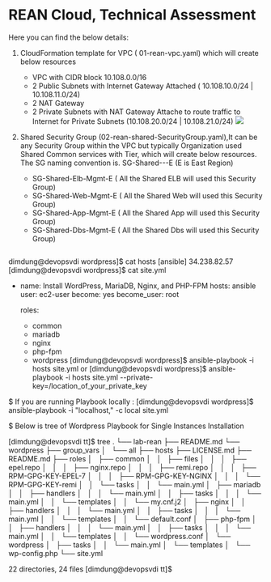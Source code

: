 REAN Cloud, Technical Assessment
==================================
Here you can find the below details:
1. CloudFormation template for VPC ( 01-rean-vpc.yaml) which will create below resources 
    - VPC with CIDR block 10.108.0.0/16 
    - 2 Public Subnets with Internet Gateway Attached ( 10.108.10.0/24 | 10.108.11.0/24)
    - 2 NAT Gateway 
    - 2 Private Subnets with NAT Gateway Attache to route traffic to Internet for Private Subnets (10.108.20.0/24 | 10.108.21.0/24)
![](images/rean-vpc-samal.PNG)

2. Shared Security Group (02-rean-shared-SecurityGroup.yaml),It can be any Security Group within the VPC but typically Organization used Shared Common services with Tier, which will create below resources. The SG naming convention is. SG-Shared-<Tier>-<Env>-E (E is East Region)
    - SG-Shared-Elb-Mgmt-E ( All the Shared ELB will used this Security Group)
    - SG-Shared-Web-Mgmt-E ( All the Shared Web will used this Security Group)
    - SG-Shared-App-Mgmt-E ( All the Shared App will used this Security Group)
    - SG-Shared-Dbs-Mgmt-E ( All the Shared Dbs will used this Security Group)
```
```
dimdung@devopsvdi wordpress]$ cat hosts 
[ansible]
34.238.82.57
[dimdung@devopsvdi wordpress]$ cat site.yml 
- name: Install WordPress, MariaDB, Nginx, and PHP-FPM
  hosts: ansible
  user: ec2-user
  become: yes
  become_user: root

  roles:
    - common
    - mariadb
    - nginx
    - php-fpm
    - wordpress
[dimdung@devopsvdi wordpress]$ ansible-playbook -i hosts site.yml 
or
[dimdung@devopsvdi wordpress]$ ansible-playbook -i hosts site.yml --private-key=/location_of_your_private_key

$ If you are running Playbook locally : 
[dimdung@devopsvdi wordpress]$ ansible-playbook -i "localhost," -c local site.yml


$ Below is tree of Wordpress Playbook for Single Instances Installation 

[dimdung@devopsvdi tt]$ tree
.
└── lab-rean
    ├── README.md
    └── wordpress
        ├── group_vars
        │   └── all
        ├── hosts
        ├── LICENSE.md
        ├── README.md
        ├── roles
        │   ├── common
        │   │   ├── files
        │   │   │   ├── epel.repo
        │   │   │   ├── nginx.repo
        │   │   │   ├── remi.repo
        │   │   │   ├── RPM-GPG-KEY-EPEL-7
        │   │   │   ├── RPM-GPG-KEY-NGINX
        │   │   │   └── RPM-GPG-KEY-remi
        │   │   └── tasks
        │   │       └── main.yml
        │   ├── mariadb
        │   │   ├── handlers
        │   │   │   └── main.yml
        │   │   ├── tasks
        │   │   │   └── main.yml
        │   │   └── templates
        │   │       └── my.cnf.j2
        │   ├── nginx
        │   │   ├── handlers
        │   │   │   └── main.yml
        │   │   ├── tasks
        │   │   │   └── main.yml
        │   │   └── templates
        │   │       └── default.conf
        │   ├── php-fpm
        │   │   ├── handlers
        │   │   │   └── main.yml
        │   │   ├── tasks
        │   │   │   └── main.yml
        │   │   └── templates
        │   │       └── wordpress.conf
        │   └── wordpress
        │       ├── tasks
        │       │   └── main.yml
        │       └── templates
        │           └── wp-config.php
        └── site.yml

22 directories, 24 files
[dimdung@devopsvdi tt]$ 
```
